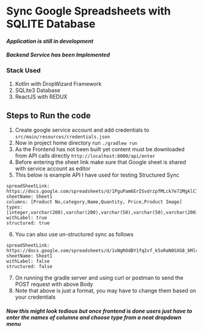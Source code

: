 # Sync Google Spreadsheets with SQLITE Database

#### _Application is still in development_
#### _Backend Service has been Implemented_
### Stack Used
1. Kotlin with DropWizard Framework
2. SQLite3 Database
3. ReactJS with REDUX


## Steps to Run the code
1. Create google service account and add credentials to 
    `src/main/resources/credentials.json`  
2. Now in project home directory run
`./gradlew run`
3. As the Frontend has not been built yet content must be downloaded from API calls directly
`http://localhost:8000/api/enter`
4. Before entering the sheet link make sure that Google sheet is shared with service account as editor
5. This below is example API I have used for testing Structured Sync
```
spreadSheetLink: https://docs.google.com/spreadsheets/d/1PguPam6ErISvdrzpfMLck7e72MgklC7MFFvlHJzesO0/edit#gid=883250178
sheetName: Sheet1
columns: [Product No,category,Name,Quantity, Price,Product Image]
types: [integer,varchar(200),varchar(200),varchar(50),varchar(50),varchar(200)]
withLabel: true
structured: true
```
6. You can also use un-structured sync as follows
```
spreadSheetLink: https://docs.google.com/spreadsheets/d/1vNgROdBY1fq2vf_k5xRaN0SXG8_bMl4gJEsKAsRzPek/edit#gid=0
sheetName: Sheet1
withLabel: false
structured: false
```
7. On running the gradle server and using curl or postman to send the POST request with above Body
8. Note that above is just a format, you may have to change them based on your credentials

#### _Now this might look tedious but once frontend is done users just have to enter the names of columns and choose type from a neat dropdown menu_
